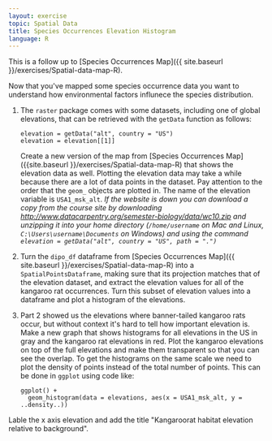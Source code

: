 ```yaml
---
layout: exercise
topic: Spatial Data
title: Species Occurrences Elevation Histogram
language: R
---
```


This is a follow up to [Species Occurrences Map]({{ site.baseurl }}/exercises/Spatial-data-map-R).

Now that you've mapped some species occurrence data you want to understand how
environmental factors influnece the species distribution.


1. The `raster` package comes with some datasets, including one of global elevations, that can be retrieved with the `getData` function as follows: 

	```
	elevation = getData("alt", country = "US")
	elevation = elevation[[1]]
	```

    Create a new version of the map from [Species Occurrences
   Map]({{site.baseurl }}/exercises/Spatial-data-map-R) that shows the elevation
   data as well. Plotting the elevation data may take a while because there are
   a lot of data points in the dataset. Pay attention to the order that the
   `geom_` objects are plotted in. The name of the elevation variable is
   `USA1_msk_alt`. *If the website is down you can download a copy from the
   course site by downloading
   <http://www.datacarpentry.org/semester-biology/data/wc10.zip> and unzipping
   it into your home directory (`/home/username` on Mac and Linux,
   `C:\Users\username\Documents` on Windows) and using the command
   `elevation = getData("alt", country = "US", path = ".")`*

2. Turn the `dipo_df` dataframe from [Species Occurrences Map]({{ site.baseurl }}/exercises/Spatial-data-map-R) into a `SpatialPointsDataframe`, making sure that its projection matches that of the elevation dataset, and extract the elevation values for all of the kangaroo rat occurrences. Turn this subset of elevation values into a dataframe and plot a histogram of the elevations.

3. Part 2 showed us the elevations where banner-tailed kangaroo rats occur, but without context it's hard to tell how important elevation is. Make a new graph that shows histograms for all elevations in the US in gray and the kangaroo rat elevations in red. Plot the kangaroo elevations on top of the full elevations and make them transparent so that you can see the overlap. To get the histograms on the same scale we need to plot the density of points instead of the total number of points. This can be done in `ggplot` using code like:

    ```
	ggplot() +
      geom_histogram(data = elevations, aes(x = USA1_msk_alt, y = ..density..))
	```
Lable the x axis elevation and add the title "Kangaroorat habitat elevation relative to background".